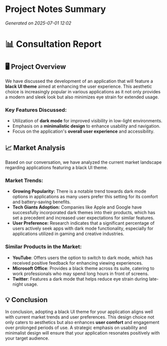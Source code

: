# Project Notes Summary

*Generated on 2025-07-01 12:02*

# 📊 **Consultation Report**

## 🖥️ **Project Overview**
We have discussed the development of an application that will feature a **black UI theme** aimed at enhancing the user experience. This aesthetic choice is increasingly popular in various applications as it not only provides a modern and sleek look but also minimizes eye strain for extended usage. 

### **Key Features Discussed:**
- Utilization of **dark mode** for improved visibility in low-light environments.
- Emphasis on a **minimalistic design** to enhance usability and navigation.
- Focus on the application's **overall user experience** and accessibility.

## 📈 **Market Analysis**
Based on our conversation, we have analyzed the current market landscape regarding applications featuring a black UI theme. 

### **Market Trends:**
- **Growing Popularity:** There is a notable trend towards dark mode options in applications as many users prefer this setting for its comfort and battery-saving benefits. 
- **Tech Giants Adoption:** Companies like Apple and Google have successfully incorporated dark themes into their products, which has set a precedent and increased user expectations for similar features.
- **User Preference:** Research indicates that a significant percentage of users actively seek apps with dark mode functionality, especially for applications utilized in gaming and creative industries.

### **Similar Products in the Market:**
- **YouTube**: Offers users the option to switch to dark mode, which has received positive feedback for enhancing viewing experiences.
- **Microsoft Office**: Provides a black theme across its suite, catering to work professionals who may spend long hours in front of screens.
- **Twitter**: Features a dark mode that helps reduce eye strain during late-night usage.

## 💡 **Conclusion**
In conclusion, adopting a black UI theme for your application aligns well with current market trends and user preferences. This design choice not only caters to aesthetics but also enhances **user comfort** and engagement over prolonged periods of use. A strategic emphasis on usability and minimalist design will ensure that your application resonates positively with your target audience.